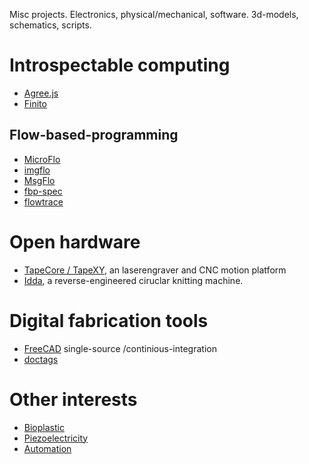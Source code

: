 Misc projects. Electronics, physical/mechanical, software.
3d-models, schematics, scripts.

# Introspectable computing

* [Agree.js](https://agreejs.org)
* [Finito](https://finitosm.org)

## Flow-based-programming

* [MicroFlo](https://microflo.org)
* [imgflo](https://imgflo.org)
* [MsgFlo](https://msgflo.org)
* [fbp-spec](https://github.com/flowbased/fbp-spec)
* [flowtrace](https://github.com/flowbased/flowtrace)

# Open hardware

* [TapeCore / TapeXY](./tapecore), an laserengraver and CNC motion platform
* [Idda](./idda-knitting-machine), a reverse-engineered ciruclar knitting machine.

# Digital fabrication tools

* [FreeCAD](./freecad) single-source /continious-integration
* [doctags](./doctags)

# Other interests

* [Bioplastic](./bioplastic)
* [Piezoelectricity](./piezo)
* [Automation](./automation)
